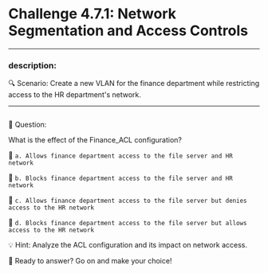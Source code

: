 # **Challenge 4.7.1: Network Segmentation and Access Controls**

---

### **description:**

🔍 Scenario: Create a new VLAN for the finance department while restricting access to the HR department's network.

---
```plaintext

```
🤔 Question:

What is the effect of the Finance_ACL configuration?

🔘 ```a. Allows finance department access to the file server and HR network```

🔘 ```b. Blocks finance department access to the file server and HR network```

🔘 ```c. Allows finance department access to the file server but denies access to the HR network```

🔘 ```d. Blocks finance department access to the file server but allows access to the HR network```

💡 Hint: Analyze the ACL configuration and its impact on network access.

🚀 Ready to answer? Go on and make your choice!